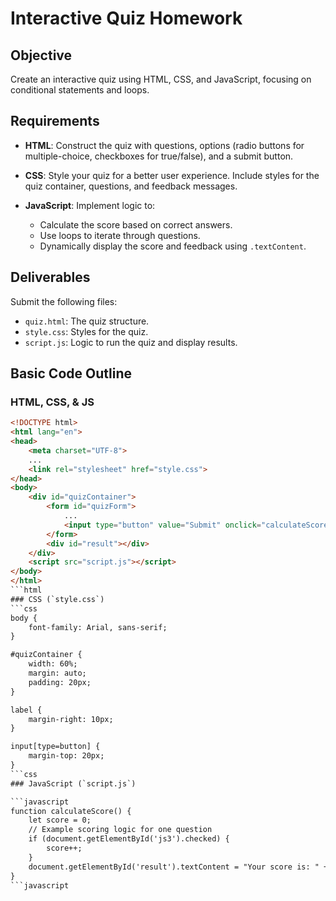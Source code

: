 # Interactive Quiz Homework

## Objective
Create an interactive quiz using HTML, CSS, and JavaScript, focusing on conditional statements and loops.

## Requirements

- **HTML**: Construct the quiz with questions, options (radio buttons for multiple-choice, checkboxes for true/false), and a submit button.

- **CSS**: Style your quiz for a better user experience. Include styles for the quiz container, questions, and feedback messages.

- **JavaScript**: Implement logic to:
  - Calculate the score based on correct answers.
  - Use loops to iterate through questions.
  - Dynamically display the score and feedback using `.textContent`.

## Deliverables
Submit the following files:
- `quiz.html`: The quiz structure.
- `style.css`: Styles for the quiz.
- `script.js`: Logic to run the quiz and display results.

## Basic Code Outline

### HTML, CSS, & JS
```html
<!DOCTYPE html>
<html lang="en">
<head>
    <meta charset="UTF-8">
    ...
    <link rel="stylesheet" href="style.css">
</head>
<body>
    <div id="quizContainer">
        <form id="quizForm">
            ...
            <input type="button" value="Submit" onclick="calculateScore()">
        </form>
        <div id="result"></div>
    </div>
    <script src="script.js"></script>
</body>
</html>
```html
### CSS (`style.css`)
```css
body {
    font-family: Arial, sans-serif;
}

#quizContainer {
    width: 60%;
    margin: auto;
    padding: 20px;
}

label {
    margin-right: 10px;
}

input[type=button] {
    margin-top: 20px;
}
```css
### JavaScript (`script.js`)

```javascript
function calculateScore() {
    let score = 0;
    // Example scoring logic for one question
    if (document.getElementById('js3').checked) {
        score++;
    }
    document.getElementById('result').textContent = "Your score is: " + score;
}
```javascript
